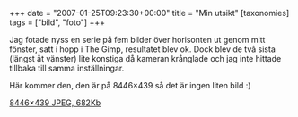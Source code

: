 +++
date = "2007-01-25T09:23:30+00:00"
title = "Min utsikt"
[taxonomies]
tags = ["bild", "foto"]
+++

Jag fotade nyss en serie på fem bilder över horisonten ut genom mitt fönster, satt i hopp i The Gimp, resultatet blev ok. Dock blev de två sista (längst åt vänster) lite konstiga då kameran krånglade och jag inte hittade tillbaka till samma inställningar.

Här kommer den, den är på 8446&#215;439 så det är ingen liten bild :) 

<a class="imagelink" href="/images/2007/01/utsikt.jpg" title="Min utsikt Jan 2007">8446&#215;439 JPEG, 682Kb</a>



<small></small>

